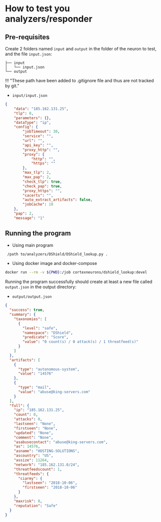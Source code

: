 # How to test you analyzers/responder

## Pre-requisites

Create 2 folders named `input` and `output` in the folder of the neuron to test, and the file `input.json`: 

```
├── input
│   └── input.json
└── output
```

!!! "These path have been added to .gitignore file and thus are not tracked by git."

- `input/input.json`

```json
{
    "data": "185.162.131.25",
    "tlp": 0,
    "parameters": {},
    "dataType": "ip",
    "config": {
        "jobTimeout": 30,
        "service": "",
        "url": "",
        "api_key": "",
        "proxy_http": "",
        "proxy": {
            "http": "",
            "https": ""
        },
        "max_tlp": 2,
        "max_pap": 2,
        "check_tlp": true,
        "check_pap": true,
        "proxy_https": "",
        "cacerts": "",
        "auto_extract_artifacts": false,        
        "jobCache": 10
    },
    "pap": 2,
    "message": "1"
```



## Running the program

- Using main program
```bash
 /path to/analyzers/DShield/DShield_lookup.py .
```

- Using docker image and docker-compose
```bash
docker run --rm -v ${PWD}:/job cortexneurons/dshield_lookup:devel
```


Running the program successfully should create at least a new file called `output.json` in the output directory: 

- `output/output.json`

```json
{
  "success": true,
  "summary": {
    "taxonomies": [
      {
        "level": "safe",
        "namespace": "DShield",
        "predicate": "Score",
        "value": "0 count(s) / 0 attack(s) / 1 threatfeed(s)"
      }
    ]
  },
  "artifacts": [
    {
      "type": "autonomous-system",
      "value": "14576"
    },
    {
      "type": "mail",
      "value": "abuse@king-servers.com"
    }
  ],
  "full": {
    "ip": "185.162.131.25",
    "count": 0,
    "attacks": 0,
    "lastseen": "None",
    "firstseen": "None",
    "updated": "None",
    "comment": "None",
    "asabusecontact": "abuse@king-servers.com",
    "as": 14576,
    "asname": "HOSTING-SOLUTIONS",
    "ascountry": "US",
    "assize": 11264,
    "network": "185.162.131.0/24",
    "threatfeedscount": 1,
    "threatfeeds": {
      "ciarmy": {
        "lastseen": "2018-10-06",
        "firstseen": "2018-10-06"
      }
    },
    "maxrisk": 0,
    "reputation": "Safe"
  }
}
```